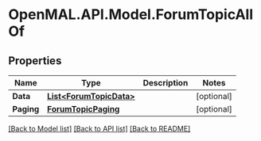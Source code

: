 # OpenMAL.API.Model.ForumTopicAllOf
## Properties

Name | Type | Description | Notes
------------ | ------------- | ------------- | -------------
**Data** | [**List&lt;ForumTopicData&gt;**](ForumTopicData.md) |  | [optional] 
**Paging** | [**ForumTopicPaging**](ForumTopicPaging.md) |  | [optional] 

[[Back to Model list]](../README.md#documentation-for-models) [[Back to API list]](../README.md#documentation-for-api-endpoints) [[Back to README]](../README.md)

